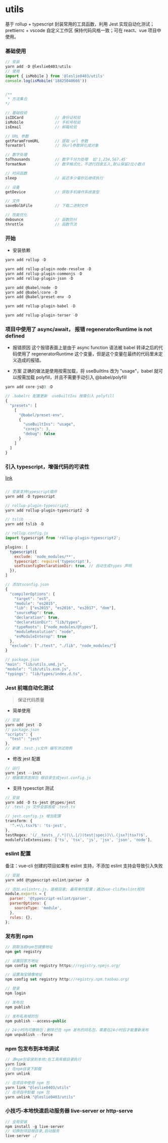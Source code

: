 # utils

基于 rollup + typescript 封装常用的工具函数，利用 Jest 实现自动化测试；prettierrc + vscode 自定义工作区 保持代码风格一致；可在 react、vue 项目中使用。

### 基础使用

```javascript
// 安装
yarn add -D @leslie0403/utils
// 使用
import { isMobile } from '@leslie0403/utils'
console.log(isMobile('18825040666'))


/**
 * 方法集合
*/

// 基础校验
isIDCard              // 身份证校验
isMobile              // 手机号校验
isEmail               // 邮箱校验

// URL 参数
getParamFromURL       // 提取 url 参数
formatUrl             // 将url参数转化成对象

// 数字处理
toThousands           // 数字千分为处理  如'1,234,567.45'
formatNum             // 数字格式化，不进行四舍五入,默认保留2位小数点

// 时间函数
sleep                 // 延迟多少毫秒后继续执行

// 设备
getDevice             // 获取手机操作系统类型

// 文件
saveBolbFile          // 下载二进制文件

// 性能优化
debounce              // 函数防抖
throttle              // 函数节流
```

### 开始

- 安装依赖

```javascript
yarn add rollup -D

yarn add rollup-plugin-node-resolve -D
yarn add rollup-plugin-commonjs -D
yarn add rollup-plugin-json -D

yarn add @babel/node -D
yarn add @babel/core -D
yarn add @babel/preset-env -D

yarn add rollup-plugin-babel -D

yarn add rollup-plugin-terser -D
```

### 项目中使用了 async/await， 报错 regeneratorRuntime is not defined

- 报错原因
  这个报错表面上是由于 async function 语法被 babel 转译之后的代码使用了 regeneratorRuntime 这个变量，但是这个变量在最终的代码里未定义造成的报错。

- 方案
  正确的做法是使用按需加载，将 useBuiltIns 改为 "usage"，babel 就可以按需加载 polyfill，并且不需要手动引入 @babel/polyfill

```javascript
yarn add core-js@3 -D

// .babelrc 配置更新  useBuiltIns 按需引入 polyfill
{
  "presets": [
    [
      "@babel/preset-env",
      {
        "useBuiltIns": "usage",
        "corejs": 3,
        "debug": false
      }
    ]
  ]
}

```

### 引入 typescript，增强代码的可读性

[link](https://www.tslang.cn/docs/home.html)

```javascript

// 安装支持typescript插件
yarn add -D typescript

// rollup-plugin-typescript2
yarn add rollup-plugin-typescript2 -D

// tslib
yarn add tslib -D

// rollup.config.js
import typescript from 'rollup-plugin-typescript2';

plugins: [
  typescript({
    exclude: 'node_modules/**',
    typescript: require('typescript'),
    useTsconfigDeclarationDir: true, // 自动生成types 声明
  }),
]

// 添加tsconfig.json
{
  "compilerOptions": {
    "target": "es5",
    "module": "es2015",
    "lib": ["es2015", "es2016", "es2017", "dom"],
    "sourceMap": true,
    "declaration": true,
    "declarationDir": "lib/types",
    "typeRoots": ["node_modules/@types"],
    "moduleResolution": "node",
    "esModuleInterop": true
  },
  "exclude": ["./test", "./lib", "node_modules/"]
}

// package.json
"main": "lib/utils.umd.js",
"module": "lib/utils.esm.js",
"typings": "lib/types/index.d.ts",

```

### Jest 前端自动化测试

> 保证代码质量

- 简单使用

```javascript
// 安装
yarn add jest -D
// package.json
"scripts": {
  "test": "jest"
},
// 新建 .test.js文件 编写测试用例
```

- 修改 jest 配置

```javascript
// 运行
yarn jest --init
// 根据需求选择后 根目录生成jest.config.js
```

- 支持 typesctipt 测试

```javascript
// 安装
yarn add -D ts-jest @types/jest
// .test.js 文件全部改成 .test.ts

// jest.config.js 增加配置
transform: {
  '^.+\\.tsx?$': 'ts-jest',
},
testRegex: '(/__tests__/.*|(\\.|/)(test|spec))\\.(jsx?|tsx?)$',
moduleFileExtensions: ['ts', 'tsx', 'js', 'jsx', 'json', 'node'],
```

### eslint 配置

备注：vue-cli 创建的项目如果有 eslint 支持，不添加 eslint 支持会导致引入失败

```javascript
// 安装
yarn add @typescript-eslint/parser -D

// 添加.eslintrc.js，是根目录; 最简单的配置；通过vue-cli的eslint规则
module.exports = {
  parser: '@typescript-eslint/parser',
  parserOptions: {
    sourceType: 'module',
  },
  rules: {},
};

```

### 发布到 npm

```javascript
// 获取当前npm包镜像地址
npm get registry

// 设置回官方地址
npm config set registry https://registry.npmjs.org/

// 设置淘宝镜像地址
npm config set registry http://registry.npm.taobao.org/

// 登录
npm login

// 发布包
npm publish

// 发布私有域的包
npm publish --access=public

// 24小时内可撤销包；删除已在 npm 发布的同名包，需要在24小时后才能重新发布
npm unpublish --force
```

### npm 包发布到本地调试

```javascript
// 源npm包安装到本地;在工具库根目录执行
yarn link
// 在npm目录下卸载
yarn unlink

// 在项目中使用 npm 包
yarn link "@leslie0403/utils"
// 在项目中卸载 npm 包
yarn unlink "@leslie0403/utils"
```

### 小技巧-本地快速启动服务器 live-server or http-serve

```javascript
// 全局安装
npm install -g live-server
// 切换到项目根目录,启动服务
live-server ./
```
